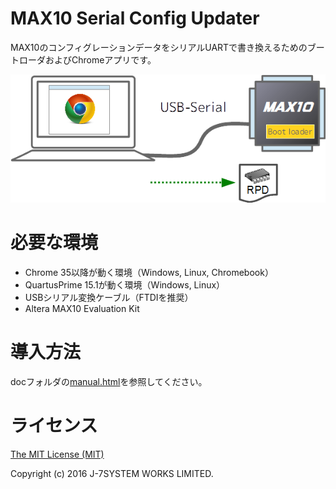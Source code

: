 MAX10 Serial Config Updater
===========================

MAX10のコンフィグレーションデータをシリアルUARTで書き換えるためのブートローダおよびChromeアプリです。

![overview](https://raw.githubusercontent.com/osafune/max10_config_updater/master/doc/img/overview.png)


必要な環境
==========

- Chrome 35以降が動く環境（Windows, Linux, Chromebook）
- QuartusPrime 15.1が動く環境（Windows, Linux）
- USBシリアル変換ケーブル（FTDIを推奨）
- Altera MAX10 Evaluation Kit


導入方法
========

docフォルダの[manual.html](http://osafune.github.io/max10_config_updater/doc/manual.html)を参照してください。


ライセンス
==========

[The MIT License (MIT)](https://opensource.org/licenses/MIT)

Copyright (c) 2016 J-7SYSTEM WORKS LIMITED.
